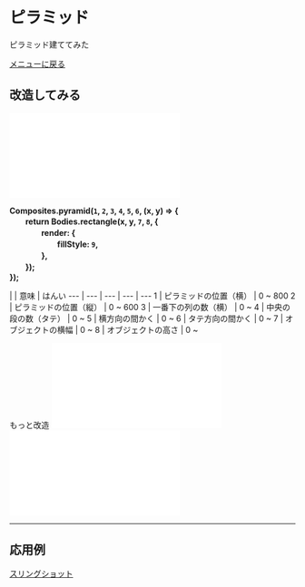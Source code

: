 # ピラミッド

ピラミッド建ててみた

[メニューに戻る](index.html)

## 改造してみる
![ここから始める](pyramid/main.js)

**Composites.pyramid(`1`, `2`, `3`, `4`, `5`, `6`, (x, y) => {  
　　return Bodies.rectangle(x, y, `7`, `8`, {  
　　　　render: {  
　　　　　　fillStyle: `9`,  
　　　　},  
　　});  
});**

| | 意味 | はんい
--- | --- | --- | --- | ---
1 | ピラミッドの位置（横） | 0 ~ 800
2 | ピラミッドの位置（縦） | 0 ~ 600 
3 | 一番下の列の数（横） | 0 ~ 
4 | 中央の段の数（タテ） | 0 ~ 
5 | 横方向の間かく | 0 ~ 
6 | タテ方向の間かく | 0 ~ 
7 | オブジェクトの横幅 | 0 ~ 
8 | オブジェクトの高さ | 0 ~ 

もっと改造
![設定](pyramid/setting.js)
![かべ・ゆか](pyramid/stage.js)


- - -

## 応用例

[スリングショット](slingshot/index.html)
